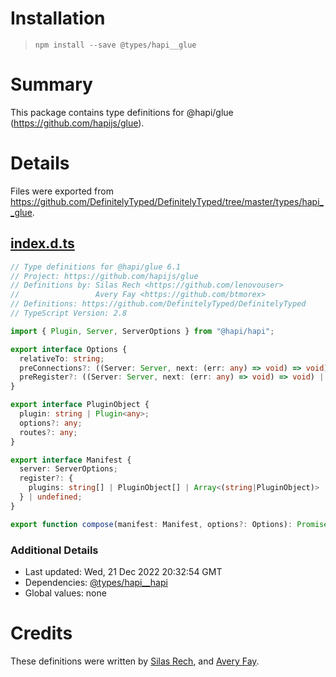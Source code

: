 # Installation
> `npm install --save @types/hapi__glue`

# Summary
This package contains type definitions for @hapi/glue (https://github.com/hapijs/glue).

# Details
Files were exported from https://github.com/DefinitelyTyped/DefinitelyTyped/tree/master/types/hapi__glue.
## [index.d.ts](https://github.com/DefinitelyTyped/DefinitelyTyped/tree/master/types/hapi__glue/index.d.ts)
````ts
// Type definitions for @hapi/glue 6.1
// Project: https://github.com/hapijs/glue
// Definitions by: Silas Rech <https://github.com/lenovouser>
//                 Avery Fay <https://github.com/btmorex>
// Definitions: https://github.com/DefinitelyTyped/DefinitelyTyped
// TypeScript Version: 2.8

import { Plugin, Server, ServerOptions } from "@hapi/hapi";

export interface Options {
  relativeTo: string;
  preConnections?: ((Server: Server, next: (err: any) => void) => void) | undefined;
  preRegister?: ((Server: Server, next: (err: any) => void) => void) | undefined;
}

export interface PluginObject {
  plugin: string | Plugin<any>;
  options?: any;
  routes?: any;
}

export interface Manifest {
  server: ServerOptions;
  register?: {
    plugins: string[] | PluginObject[] | Array<(string|PluginObject)>
  } | undefined;
}

export function compose(manifest: Manifest, options?: Options): Promise<Server>;

````

### Additional Details
 * Last updated: Wed, 21 Dec 2022 20:32:54 GMT
 * Dependencies: [@types/hapi__hapi](https://npmjs.com/package/@types/hapi__hapi)
 * Global values: none

# Credits
These definitions were written by [Silas Rech](https://github.com/lenovouser), and [Avery Fay](https://github.com/btmorex).
